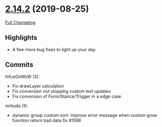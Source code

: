 # [2.14.2](https://github.com/WeakAuras/WeakAuras2/tree/2.14.2) (2019-08-25)

[Full Changelog](https://github.com/WeakAuras/WeakAuras2/compare/2.14.1...2.14.2)

## Highlights

 - A few more bug fixes to light up your day 

## Commits

InfusOnWoW (3):

- Fix drawLayer calculation
- Fix conversion not stopping custom text updates
- Fix conversion of Form/Stance/Trigger in a edge case

mrbuds (1):

- dynamic group custom sort: improve error message when custom grow function return bad data  fix #1598

